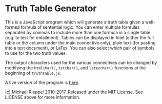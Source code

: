 Truth Table Generator
=====================

This is a JavaScript program which will generate a truth table given a well-formed formula of sentential logic. You can enter multiple formulas separated by commas to include more than one formula in a single table (e.g. to test for entailment). Tables can be displayed in html (either the full table or the column under the main connective only), plain text (for pasting into a text document), or LaTex. You can also select which pair of symbols to use for the two truth values.

The output characters used for the various connectives can be changed by modifying the `htmlchar()`, `txtchar()`, and `latexchar()` functions at the beginning of `truthtable.js`.

A live version of the program is [here](http://mrieppel.github.io/TruthTableGenerator/).

(c) Michael Rieppel 2010-2017. Released under the MIT License.  See LICENSE above for more information.